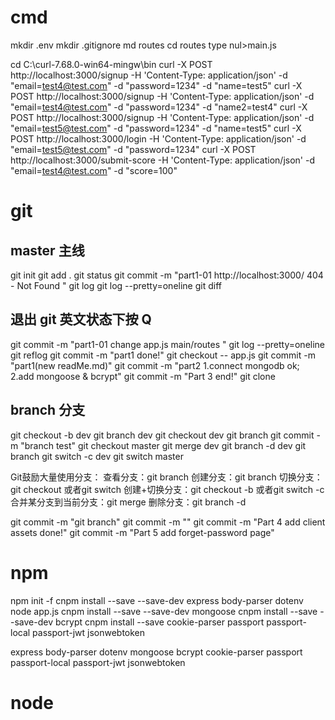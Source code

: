 # cmd
mkdir .env
mkdir .gitignore
md routes
cd routes
type nul>main.js

cd C:\curl-7.68.0-win64-mingw\bin
curl -X POST http://localhost:3000/signup -H 'Content-Type: application/json'   -d  "email=test4@test.com" -d "password=1234" -d "name=test5"
curl -X POST http://localhost:3000/signup -H 'Content-Type: application/json' -d "email=test4@test.com" -d "password=1234" -d "name2=test4"
curl -X POST http://localhost:3000/signup -H 'Content-Type: application/json' -d  "email=test5@test.com" -d "password=1234" -d "name=test5"
curl -X POST http://localhost:3000/login  -H 'Content-Type: application/json'   -d "email=test5@test.com" -d "password=1234"
curl -X POST http://localhost:3000/submit-score  -H 'Content-Type: application/json'   -d "email=test4@test.com" -d "score=100"

# git
## master 主线
git init
git add .
git status
git commit -m "part1-01 http://localhost:3000/  404 - Not Found "
git log
git log --pretty=oneline
git diff

## 退出 git 英文状态下按 Q
git commit -m "part1-01 change app.js main/routes "
git log --pretty=oneline
git reflog
git commit -m "part1 done!"
git checkout -- app.js
git commit -m "part1(new readMe.md)"
git commit -m "part2 1.connect mongodb ok; 2.add mongoose & bcrypt"
git commit -m "Part 3 end!"
git clone 

## branch 分支
git checkout -b dev
git branch dev
git checkout dev
git branch
git commit -m "branch test"
git checkout master
git merge dev
git branch -d dev
git branch
git switch -c dev
git switch master

Git鼓励大量使用分支：
查看分支：git branch
创建分支：git branch <name>
切换分支：git checkout <name>或者git switch <name>
创建+切换分支：git checkout -b <name>或者git switch -c <name>
合并某分支到当前分支：git merge <name>
删除分支：git branch -d <name>

git commit -m "git branch"
git commit -m ""
git commit -m "Part 4 add client assets done!"
git commit -m "Part 5 add forget-password page"

# npm
npm init -f
cnpm install --save --save-dev express body-parser dotenv
node app.js
cnpm install --save --save-dev mongoose
cnpm install --save --save-dev bcrypt
cnpm install --save cookie-parser passport passport-local passport-jwt jsonwebtoken

express body-parser dotenv mongoose bcrypt cookie-parser passport passport-local passport-jwt jsonwebtoken

# node